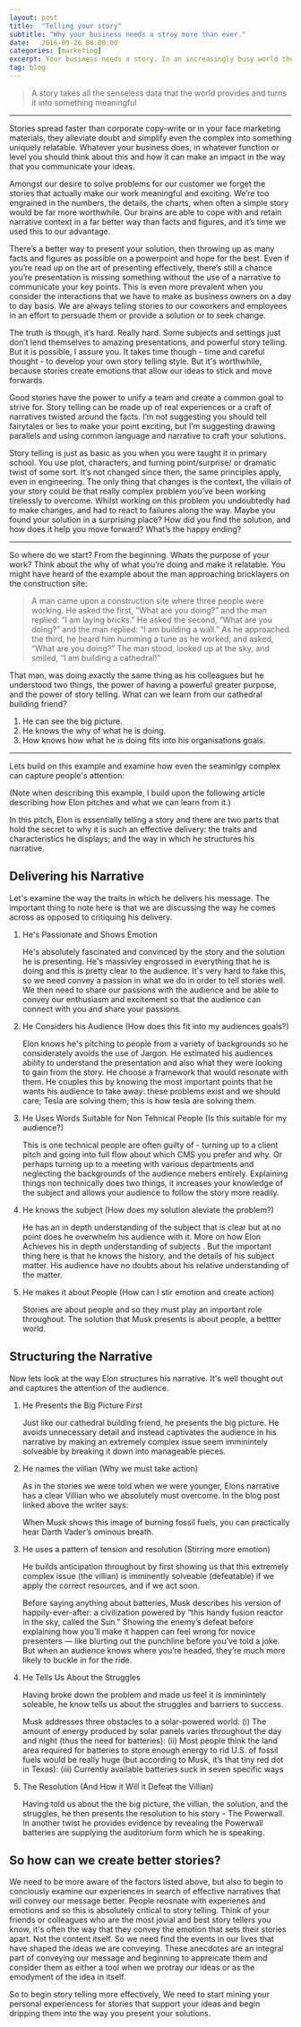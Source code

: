 ```yaml
---
layout: post
title:  "Telling your story"
subtitle: "Why your business needs a stroy more than ever."
date:   2016-09-26 08:00:00
categories: [marketing]
excerpt: Your business needs a story. In an increasingly busy world the only way to capture people's attention is to tell a story. People buy the story behind the product, and not the product itself. 
tag: blog
---
```


> A story takes all the senseless data that the world provides and turns it into something meaningful

___

Stories spread faster than corporate copy-write or in your face marketing materials, they alleviate doubt and simplify even the complex into something uniquely relatable. Whatever your business does, in whatever function or level you should think about this and how it can make an impact in the way that you communicate your ideas.

Amongst our desire to solve problems for our customer we forget the stories that actually make our work meaningful and exciting. We’re too engrained in the numbers, the details, the charts, when often a simple story would be far more worthwhile. Our brains are able to cope with and retain narrative context in a far better way than facts and figures, and it’s time we used this to our advantage.

There’s a better way to present your solution, then throwing up as many facts and figures as possible on a powerpoint and hope for the best. Even if you’re read up on the art of presenting effectively, there’s still a chance you’re presentation is missing something without the use of a narrative to communicate your key points. This is even more prevalent when you consider the interactions that we have to make as business owners on a day to day basis. We are always telling stories to our coworkers and employees in an effort to persuade them or provide a solution or to seek change.

The truth is though, it’s hard. Really hard. Some subjects and settings just don’t lend themselves to amazing presentations, and powerful story telling. But it is possible, I assure you. It takes time though - time and careful thought - to develop your own story telling style. But it's worthwhile, because stories create emotions that allow our ideas to stick and move forwards.

Good stories have the power to unify a team and create a common goal to strive for. Story telling can be made up of real experiences or a craft of narratives twisted around the facts. I’m not suggesting you should tell fairytales or lies to make your point exciting, but I’m suggesting drawing parallels and using common language and narrative to craft your solutions.

Story telling is just as basic as you when you were taught it in primary school. You use plot, characters, and turning point/surprise/ or dramatic twist of some sort. It’s not changed since then, the same principles apply, even in engineering. The only thing that changes is the context, the villain of your story could be that really complex problem you’ve been working tirelessly to overcome. Whilst working on this problem you undoubtedly had to make changes, and had to react to failures along the way. Maybe you found your solution in a surprising place? How did you find the solution, and how does it help you move forward? What’s the happy ending?

* * *

So where do we start? From the beginning. Whats the purpose of your work? Think about the why of what you’re doing and make it relatable. You might have heard of the example about the man approaching bricklayers on the construction site:

>A man came upon a construction site where three people were working.  He asked the first, “What are you doing?” and the man replied: “I am laying bricks.” He asked the second, “What are you doing?” and the man replied: “I am building a wall.” As he approached the third, he heard him humming a tune as he worked, and asked, “What are you doing?” The man stood, looked up at the sky, and smiled, “I am building a cathedral!”

That man, was doing exactly the same thing as his colleagues but he understood two things, the power of having a powerful greater purpose, and the power of story telling. What can we learn from our cathedral building friend?

1. He can see the big picture.
2. He knows the why of what he is doing.
3. How knows how what he is doing fits into his organisations goals.

* * *

Lets build on this example and examine how even the seaminlgy complex can capture people's attention:

(Note when describing this example, I build upon the following article describing how Elon pitches and what we can learn from it.)

In this pitch, Elon is essentially telling a story and there are two parts that hold the secret to why it is such an effective delivery: the traits and characteristics he displays; and the way in which he structures his narrative.

## Delivering his Narrative

Let's examine the way the traits in which he delivers his message. The important thing to note here is that we are discussing the way he comes across as opposed to critiquing his delivery.

1. He's Passionate and Shows Emotion

    He's absolutely fascinated and convinced by the story and the solution he is presenting. He's massivley engrossed in everything that he is doing and this is pretty clear to the audience. It's very hard to fake this, so we need convey a passion in what we do in order to tell stories well. We then need to share our passions with the audience and be able to convey our enthusiasm and excitement so that the audience can connect with you and share your passions.

2. He Considers his Audience (How does this fit into my audiences goals?)

    Elon knows he's pitching to people from a variety of backgrounds so he considerately avoids the use of Jargon. He estimated his audiences ability to understand the presentation and also what they were looking to gain from the story. He choose a framework that would resonate with them.  He couples this by knowing the most important points that he wants his audience to take away: these problems exist and we should care; Tesla are solving them; this is how tesla are solving them.

3. He Uses Words Suitable for Non Tehnical People (Is this suitable for my audience?)

    This is one technical people are often guilty of - turning up to a client pitch and going into full flow about which CMS you prefer and why. Or perhaps turning up to a meeting with various departments and neglecting the backgrounds of the audience mebers entirely. Explaining things non technically does two things, it increases your knowledge of the subject and allows your audience to follow the story more readily.

4. He knows the subject (How does my solution aleviate the problem?)

    He has an in depth understanding of the subject that is clear but at no point does he overwhelm his audience with it. More on how Elon Achieves his in depth understanding of subjects . But the important thing here is that he knows the history, and the details of his subject matter. His audience have no doubts about his relative understanding of the matter.

5. He makes it about People (How can I stir emotion and create action)

    Stories are about people and so they must play an important role throughout. The solution that Musk presents is about people, a bettter world.

## Structuring the Narrative

Now lets look at the way Elon structures his narrative. It's well thought out and captures the attention of the audience.

1. He Presents the Big Picture First

    Just like our cathedral building friend, he presents the big picture. He avoids unnecessary detail and instead captivates the audience in his narrative by making an extremely complex issue seem imminintely solveable by breaking it down into manageable pieces.

2. He names the villian (Why we must take action)

    As in the stories we were told when we were younger, Elons narrative has a clear Villian who we absolutely must overcome. In the blog post linked above the writer says:

    When Musk shows this image of burning fossil fuels, you can practically hear Darth Vader’s ominous breath.
3. He uses a pattern of tension and resolution (Stirring more emotion)

    He builds anticipation throughout by first showing us that this extremely complex issue (the villian) is imminently solveable (defeatable) if we apply the correct resources, and if we act soon.

    Before saying anything about batteries, Musk describes his version of happily-ever-after: a civilization powered by “this handy fusion reactor in the sky, called the Sun.” Showing the enemy’s defeat before explaining how you’ll make it happen can feel wrong for novice presenters — like blurting out the punchline before you’ve told a joke. But when an audience knows where you’re headed, they’re much more likely to buckle in for the ride.
4. He Tells Us About the Struggles

    Having broke down the problem and made us feel it is imminintely soleable, he know tells us about the struggles and barriers to success.

    Musk addresses three obstacles to a solar-powered world:
    (i) The amount of energy produced by solar panels varies throughout the day and night (thus the need for batteries):
    (ii) Most people think the land area required for batteries to store enough energy to rid U.S. of fossil fuels would be really huge (but according to Musk, it’s that tiny red dot in Texas):
    (iii) Currently available batteries suck in seven specific ways
5. The Resolution (And How it Will it Defeat the Villian)

    Having told us about the the big picture, the villian, the solution, and the struggles, he then presents the resolution to his story - The Powerwall. In another twist he provides evidence by revealing the Powerwall batteries are supplying the auditorium form which he is speaking.

## So how can we create better stories?

We need to be more aware of the factors listed above, but also to begin to conciously examine our experiences in search of effective narratives that will convey our message better. People reosnate with experienes and emotions and so this is absolutely critical to story telling. Think of your friends or colleagues who are the most jovial and best story tellers you know, it's often the way that they convey the emotion that sets their stories apart. Not the content itself. So we need find the events in our lives that have shaped the ideas we are conveying. These anecdotes are an integral part of conveying our message and beginning to appreicate them and consider them as either a tool when we protray our ideas or as the emodyment of the idea in itself. 

So to begin story telling more effectively, We need to start mining your personal experiencess for stories that support your ideas and begin dripping them into the way you present your solutions.
